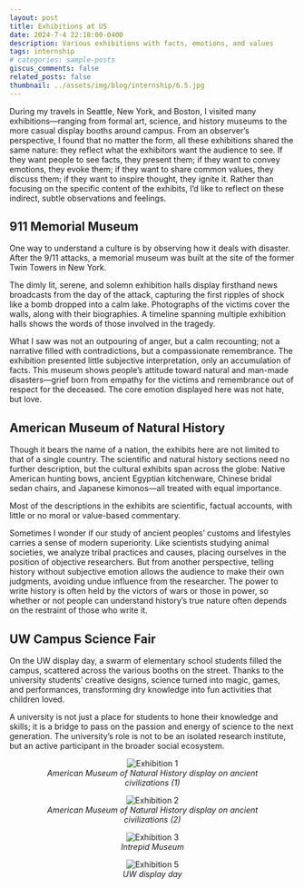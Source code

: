 ```yaml
---
layout: post
title: Exhibitions at US
date: 2024-7-4 22:18:00-0400
description: Various exhibitions with facts, emotions, and values
tags: internship
# categories: sample-posts
giscus_comments: false
related_posts: false
thumbnail: ../assets/img/blog/internship/6.5.jpg
---
```


During my travels in Seattle, New York, and Boston, I visited many exhibitions—ranging from formal art, science, and history museums to the more casual display booths around campus. From an observer’s perspective, I found that no matter the form, all these exhibitions shared the same nature: they reflect what the exhibitors want the audience to see. If they want people to see facts, they present them; if they want to convey emotions, they evoke them; if they want to share common values, they discuss them; if they want to inspire thought, they ignite it. Rather than focusing on the specific content of the exhibits, I’d like to reflect on these indirect, subtle observations and feelings.

## 911 Memorial Museum
One way to understand a culture is by observing how it deals with disaster. After the 9/11 attacks, a memorial museum was built at the site of the former Twin Towers in New York.

The dimly lit, serene, and solemn exhibition halls display firsthand news broadcasts from the day of the attack, capturing the first ripples of shock like a bomb dropped into a calm lake. Photographs of the victims cover the walls, along with their biographies. A timeline spanning multiple exhibition halls shows the words of those involved in the tragedy.

What I saw was not an outpouring of anger, but a calm recounting; not a narrative filled with contradictions, but a compassionate remembrance. The exhibition presented little subjective interpretation, only an accumulation of facts. This museum shows people’s attitude toward natural and man-made disasters—grief born from empathy for the victims and remembrance out of respect for the deceased. The core emotion displayed here was not hate, but love.

## American Museum of Natural History
Though it bears the name of a nation, the exhibits here are not limited to that of a single country. The scientific and natural history sections need no further description, but the cultural exhibits span across the globe: Native American hunting bows, ancient Egyptian kitchenware, Chinese bridal sedan chairs, and Japanese kimonos—all treated with equal importance.

Most of the descriptions in the exhibits are scientific, factual accounts, with little or no moral or value-based commentary.

Sometimes I wonder if our study of ancient peoples’ customs and lifestyles carries a sense of modern superiority. Like scientists studying animal societies, we analyze tribal practices and causes, placing ourselves in the position of objective researchers. But from another perspective, telling history without subjective emotion allows the audience to make their own judgments, avoiding undue influence from the researcher. The power to write history is often held by the victors of wars or those in power, so whether or not people can understand history’s true nature often depends on the restraint of those who write it.

## UW Campus Science Fair
On the UW display day, a swarm of elementary school students filled the campus, scattered across the various booths on the street. Thanks to the university students’ creative designs, science turned into magic, games, and performances, transforming dry knowledge into fun activities that children loved.

A university is not just a place for students to hone their knowledge and skills; it is a bridge to pass on the passion and energy of science to the next generation. The university’s role is not to be an isolated research institute, but an active participant in the broader social ecosystem.

<div style="text-align: center; margin-bottom: 20px;"> 
    <figure> 
        <img src="{{ site.baseurl }}\assets\img\blog\internship\6.1.jpg" alt="Exhibition 1" style="max-width: 50%; height: auto;"> 
        <figcaption><em>American Museum of Natural History display on ancient civilizations (1)</em></figcaption> 
    </figure> 
    <figure> 
        <img src="{{ site.baseurl }}\assets\img\blog\internship\6.2.jpg" alt="Exhibition 2" style="max-width: 50%; height: auto;"> 
        <figcaption><em>American Museum of Natural History display on ancient civilizations (2)</em></figcaption> 
    </figure> 
    <figure> 
        <img src="{{ site.baseurl }}\assets\img\blog\internship\6.3.jpg" alt="Exhibition 3" style="max-width: 50%; height: auto;"> 
        <figcaption><em>Intrepid Museum</em></figcaption> 
    </figure> 
    <figure>
        <img src="{{ site.baseurl }}\assets\img\blog\internship\6.5.jpg" alt="Exhibition 5" style="max-width: 50%; height: auto;">
        <figcaption><em>UW display day</em></figcaption>
    </figure>
</div>

